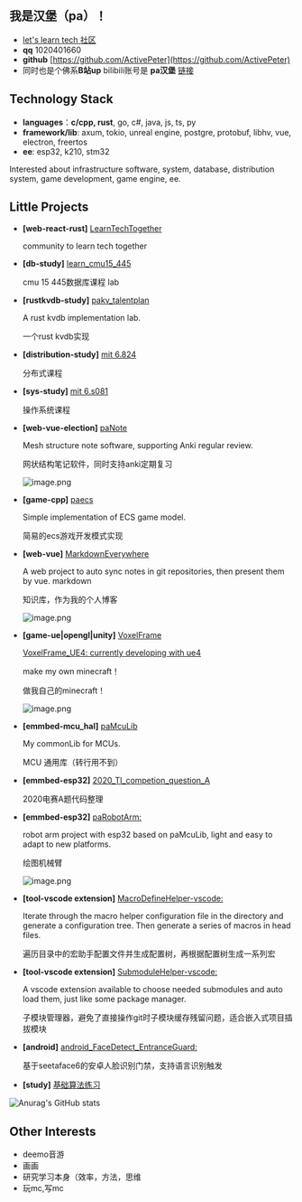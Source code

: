 ## 我是汉堡（pa）！

- [let's learn tech 社区](https://hanbaoaaa.xyz/LearnTech/)
- **qq** 1020401660
- **github** [https://github.com/ActivePeter](https://github.com/ActivePeter)
- 同时也是个佛系**B站up**   bilibili账号是 **pa汉堡**  [链接][1]

## Technology Stack

- **languages**：**c/cpp, rust**, go, c#, java, js, ts, py
- **framework/lib**: axum, tokio, unreal engine, postgre, protobuf, libhv, vue, electron, freertos
- **ee**: esp32, k210, stm32

Interested about infrastructure software, system, database, distribution system, game development, game engine, ee.

## Little Projects

- **[web-react-rust]** [LearnTechTogether](https://github.com/ActivePeter/LearnTechTogether)

  community to learn tech together

- **[db-study]** [learn_cmu15_445](https://github.com/ActivePeter/learn_cmu15_445)

  cmu 15 445数据库课程 lab

- **[rustkvdb-study]** [pakv_talentplan](https://github.com/ActivePeter/pakv_talentplan)

  A rust kvdb implementation lab. 

  一个rust kvdb实现

- **[distribution-study]** [mit 6.824](https://github.com/ActivePeter/mit_6.824_learning)

  分布式课程 

- **[sys-study]** [mit 6.s081](https://github.com/ActivePeter/learn_mit_s6.081)

  操作系统课程 

- **[web-vue-election]** [paNote](https://github.com/ActivePeter/paNote)

  Mesh structure note software, supporting Anki regular review.

  网状结构笔记软件，同时支持anki定期复习

  ![image.png](https://s2.loli.net/2022/08/27/nlwMxopbr3IgRsz.png)

- **[game-cpp]** [paecs](https://github.com/ActivePeter/paecs)

  Simple implementation of ECS game model. 

  简易的ecs游戏开发模式实现

- **[web-vue]** [MarkdownEverywhere](https://github.com/ActivePeter/MarkdownEverywhere)

  A web project to auto sync notes in git repositories, then present them by vue. markdown 

  知识库，作为我的个人博客

  ![image.png](https://s2.loli.net/2022/08/27/zh8xbWrOnuaZC5k.png)

- **[game-ue|opengl|unity]** [VoxelFrame](https://github.com/ActivePeter/VoxelFrame)

  [VoxelFrame_UE4: currently developing with ue4](https://github.com/ActivePeter/VoxelFrame_UE4)

  make my own minecraft！

  做我自己的minecraft！

  ![image.png](https://s2.loli.net/2022/08/27/BJUN5WXP8Ezr3Qp.png)

- **[emmbed-mcu_hal]** [paMcuLib](https://github.com/ActivePeter/paMcuLib)

  My commonLib for MCUs. 

  MCU 通用库（转行用不到）

- **[emmbed-esp32]** [2020_TI_competion_question_A](https://github.com/ActivePeter/2020_TI_competion_question_A)

  2020电赛A题代码整理

- **[emmbed-esp32]** [paRobotArm:](https://github.com/ActivePeter/paRobotArm)

  robot arm project with esp32 based on paMcuLib, light and easy to adapt to new platforms. 

  绘图机械臂

  ![image.png](https://s2.loli.net/2022/08/27/zHK19ROntTIBuib.png)

- **[tool-vscode extension]** [MacroDefineHelper-vscode:](https://github.com/ActivePeter/MacroDefineHelper-vscode)

  Iterate through the macro helper configuration file in the directory and generate a configuration tree. Then generate a series of macros in head files. 

  遍历目录中的宏助手配置文件并生成配置树，再根据配置树生成一系列宏 

- **[tool-vscode extension]** [SubmoduleHelper-vscode:](https://github.com/ActivePeter/SubmoduleHelper-vscode)

  A vscode extension available to choose needed submodules and auto load them, just like some package manager. 

  子模块管理器，避免了直接操作git时子模块缓存残留问题，适合嵌入式项目插拔模块

- **[android]** [android_FaceDetect_EntranceGuard:](https://github.com/ActivePeter/android_FaceDetect_EntranceGuard)

  基于seetaface6的安卓人脸识别门禁，支持语言识别触发 

- **[study]** [基础算法练习](https://github.com/ActivePeter/study_algorithms_with_cpp)

![Anurag's GitHub stats](https://github-readme-stats.vercel.app/api?username=ActivePeter)

## Other Interests

- deemo音游
- 画画
- 研究学习本身（效率，方法，思维
- 玩mc,写mc

[1]: https://space.bilibili.com/268164490

